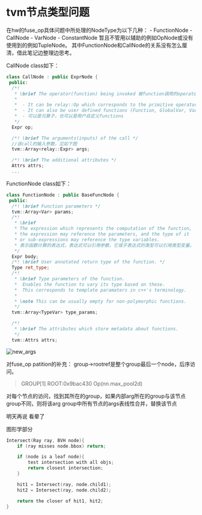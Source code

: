 # tvm节点类型问题

在hw的fuse_op具体问题中所处理的NodeType为以下几种：
    - FunctionNode
    - CallNode
    - VarNode
    - ConstantNode
暂且不管用以辅助的例如OpNode或没有使用到的例如TupleNode。
其中FunctionNode和CallNode的关系没有怎么厘清，借此笔记边整理边思考。

CallNode class如下：
```c++
class CallNode : public ExprNode {
 public:
  /*!
   * \brief The operator(function) being invoked 被function调用的operator
   *
   *  - It can be relay::Op which corresponds to the primitive operators.
   *  - It can also be user defined functions (Function, GlobalVar, Var).
   *  - 可以是元算子，也可以是用户自定义functions
   */
  Expr op;

  /*! \brief The arguments(inputs) of the call */
  //该call的输入参数，见如下图
  tvm::Array<relay::Expr> args;

  /*! \brief The additional attributes */
  Attrs attrs;
  ...
```

FunctionNode class如下：
```c++
class FunctionNode : public BaseFuncNode {
 public:
  /*! \brief Function parameters */
  tvm::Array<Var> params;
  /*!
   * \brief
   * The expression which represents the computation of the function,
   * the expression may reference the parameters, and the type of it
   * or sub-expressions may reference the type variables.
   * 表示函数计算的表达式，表达式可以引用参数，它或子表达式的类型可以引用类型变量。
   */
  Expr body;
  /*! \brief User annotated return type of the function. */
  Type ret_type;
  /*!
   * \brief Type parameters of the function.
   *  Enables the function to vary its type based on these.
   *  This corresponds to template paramaters in c++'s terminology.
   *
   * \note This can be usually empty for non-polymorphic functions.
   */
  tvm::Array<TypeVar> type_params;

  /*!
   * \brief The attributes which store metadata about functions.
   */
  tvm::Attrs attrs;
```

![new_args](/Notes/pics/args.png)

对fuse_op patition的补充： group->rootref是整个group最后一个node，后序访问。
> GROUP[1] ROOT:0x9bac430 Op(nn.max_pool2d)

对每个节点的访问，找到其所在的group，如果内部arg所在的group与该节点group不同，则将该arg group中所有节点的args表线性合并，替换该节点

明天再说 看晕了

图形学部分
```c++
Intersect(Ray ray, BVH node){
    if (ray misses node.bbox) return;

    if (node is a leaf node){
        test intersection with all objs;
        return closest intersection;
    }

    hit1 = Intersect(ray, node.child1);
    hit2 = Intersect(ray, node.child2);

    return the closer of hit1, hit2;
}
```